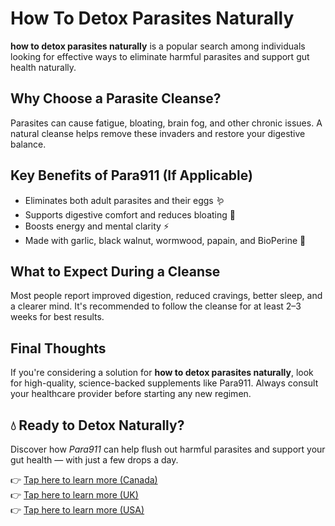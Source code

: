 # How To Detox Parasites Naturally
**how to detox parasites naturally** is a popular search among individuals looking for effective ways to eliminate harmful parasites and support gut health naturally.

## Why Choose a Parasite Cleanse?
Parasites can cause fatigue, bloating, brain fog, and other chronic issues. A natural cleanse helps remove these invaders and restore your digestive balance.

## Key Benefits of Para911 (If Applicable)
- Eliminates both adult parasites and their eggs 🪱
- Supports digestive comfort and reduces bloating 💨
- Boosts energy and mental clarity ⚡
- Made with garlic, black walnut, wormwood, papain, and BioPerine 🌿

## What to Expect During a Cleanse
Most people report improved digestion, reduced cravings, better sleep, and a clearer mind. It's recommended to follow the cleanse for at least 2–3 weeks for best results.

## Final Thoughts
If you're considering a solution for **how to detox parasites naturally**, look for high-quality, science-backed supplements like Para911. Always consult your healthcare provider before starting any new regimen.

## 💧 Ready to Detox Naturally?

Discover how *Para911* can help flush out harmful parasites and support your gut health — with just a few drops a day.

👉 [Tap here to learn more (Canada)](https://para911-drops.ca/)  
👉 [Tap here to learn more (UK)](https://para911.uk/)  
👉 [Tap here to learn more (USA)](https://usa-para911.com/)
